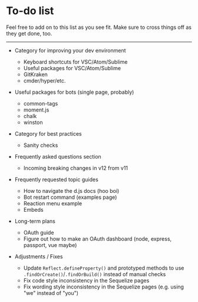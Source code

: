 # To-do list

Feel free to add on to this list as you see fit. Make sure to cross things off as they get done, too.

---

* Category for improving your dev environment
	* Keyboard shortcuts for VSC/Atom/Sublime
	* Useful packages for VSC/Atom/Sublime
	* GitKraken
	* cmder/hyper/etc.

* Useful packages for bots (single page, probably)
	* common-tags
	* moment.js
	* chalk
	* winston

* Category for best practices
	* Sanity checks

* Frequently asked questions section
	* Incoming breaking changes in v12 from v11

* Frequently requested topic guides
	* How to navigate the d.js docs (hoo boi)
	* Bot restart command (examples page)
	* Reaction menu example
	* Embeds

* Long-term plans
	* OAuth guide
	* Figure out how to make an OAuth dashboard (node, express, passport, vue maybe)

* Adjustments / Fixes
	* Update `Reflect.defineProperty()` and prototyped methods to use `.findOrCreate()`/`.findOrBuild()` instead of manual checks
	* Fix code style inconsistency in the Sequelize pages
	* Fix wording style inconsistency in the Sequelize pages (e.g. using "we" instead of "you")
